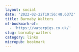 ```yaml
---
layout: social
date: '2022-02-22T19:56:48.637Z'
title: Barnaby Walters
mf-bookmark-of:
  - 'https://waterpigs.co.uk/'
slug: barnaby-walters
category: links
micropub: bookmark
---
```

